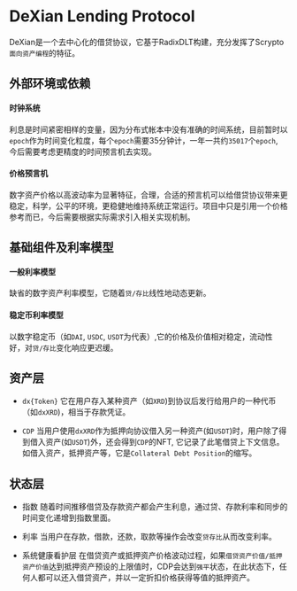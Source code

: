 DeXian Lending Protocol
========================

DeXian是一个去中心化的借贷协议，它基于RadixDLT构建，充分发挥了Scrypto`面向资产编程`的特征。

## 外部环境或依赖

#### 时钟系统
利息是时间紧密相样的变量，因为分布式帐本中没有准确的时间系统，目前暂时以`epoch`作为时间变化粒度，每个`epoch`需要35分钟计，一年一共约`35017`个`epoch`, 今后需要考虑更精度的时间预言机去实现。

#### 价格预言机
数字资产价格以高波动率为显著特征，合理，合适的预言机可以给借贷协议带来更稳定，科学，公平的环境，更稳健地维持系统正常运行。项目中只是引用一个价格参考而已，今后需要根据实际需求引入相关实现机制。

## 基础组件及利率模型

#### 一般利率模型
缺省的数字资产利率模型，它随着`贷/存比`线性地动态更新。




#### 稳定币利率模型
以数字稳定币（如`DAI`, `USDC`, `USDT`为代表）,它的价格及价值相对稳定，流动性好，对`贷/存比`变化响应更迟缓。


## 资产层
* `dx{Token}`
它在用户存入某种资产（如`XRD`)到协议后发行给用户的一种代币（如`dxXRD`)，相当于存款凭证。

* `CDP`
当用户使用`dxXRD`作为抵押向协议借入另一种资产(如`USDT`)时，用户除了得到借入资产(如`USDT`)外，还会得到`CDP`的NFT, 它记录了此笔借贷上下文信息。如借入资产，抵押资产等，它是`Collateral Debt Position`的缩写。

## 状态层
* 指数
随着时间推移借贷及存款资产都会产生利息，通过贷、存款利率和同步的时间变化递增到指数里面。

* 利率
当用户在存款，借款，还款，取款等操作会改变`贷存比`从而改变利率。

* 系统健康看护层
在借贷资产或抵押资产价格波动过程，如果`借贷资产价值/抵押资产价值`达到抵押资产预设的上限值时，CDP会达到`强平`状态，在此状态下，任何人都可以还入借贷资产，并以一定折扣价格获得等值的抵押资产。

